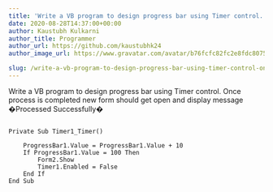 ```yaml
---
title: 'Write a VB program to design progress bar using Timer control. Once process is completed new form should get open and display message �Processed Successfully�'
date: 2020-08-28T14:37:00+00:00
author: Kaustubh Kulkarni
author_title: Programmer
author_url: https://github.com/kaustubhk24
author_image_url: https://www.gravatar.com/avatar/b76fcfc82fc2e8fdc8075636f1735f61?s=200

slug: /write-a-vb-program-to-design-progress-bar-using-timer-control-once-process-is-completed-new-form-should-get-open-and-display-message-processed-successfully/
---
```

Write a VB program to design progress bar using Timer control. Once process is completed new form should get open and display message �Processed Successfully� 


```
  
Private Sub Timer1_Timer()  
  
	ProgressBar1.Value = ProgressBar1.Value + 10  
	If ProgressBar1.Value = 100 Then  
		Form2.Show  
		Timer1.Enabled = False  
	End If  
End Sub  
  
  
  

```
